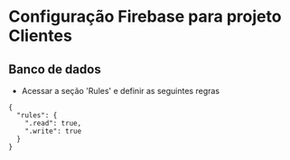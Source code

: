 # Configuração Firebase para projeto Clientes

## Banco de dados
- Acessar a seção 'Rules' e definir as seguintes regras

```
{
  "rules": {
    ".read": true,
	".write": true
  }
}
```
